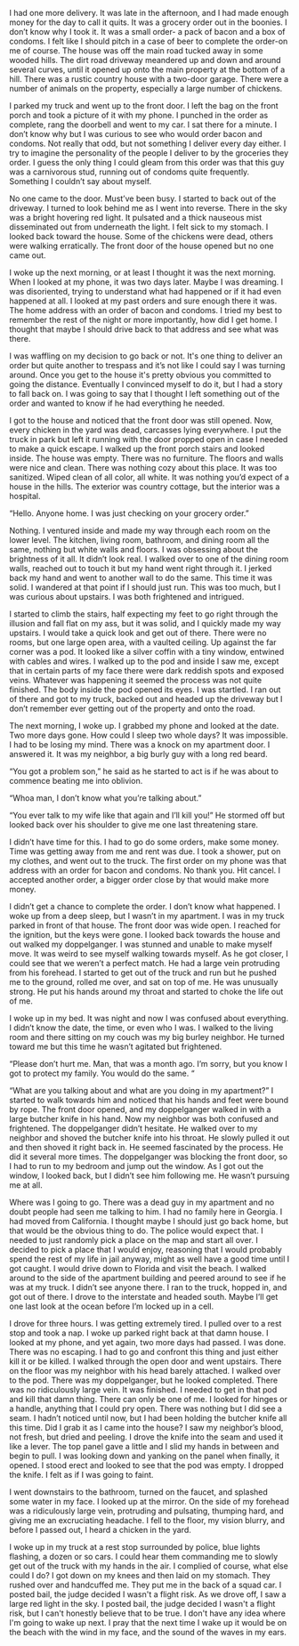 I had one more delivery. It was late in the afternoon, and I had made enough money for the day to call it quits. It was a grocery order out in the boonies. I don’t know why I took it. It was a small order- a pack of bacon and a box of condoms. I felt like I should pitch in a case of beer to complete the order-on me of course. The house was off the main road tucked away in some wooded hills. The dirt road driveway meandered up and down and around several curves, until it opened up onto the main property at the bottom of a hill. There was a rustic country house with a two-door garage. There were a number of animals on the property, especially a large number of chickens.

I parked my truck and went up to the front door. I left the bag on the front porch and took a picture of it with my phone. I punched in the order as complete, rang the doorbell and went to my car.  I sat there for a minute. I don’t know why but I was curious to see who would order bacon and condoms. Not really that odd, but not something I deliver every day either. I try to imagine the personality of the people I deliver to by the groceries they order. I guess the only thing I could gleam from this order was that this guy was a carnivorous stud, running out of condoms quite frequently. Something I couldn’t say about myself.

No one came to the door. Must’ve been busy. I started to back out of the driveway. I turned to look behind me as I went into reverse. There in the sky was a bright hovering red light. It pulsated and a thick nauseous mist disseminated out from underneath the light. I felt sick to my stomach. I looked back toward the house. Some of the chickens were dead, others were walking erratically. The front door of the house opened but no one came out.

I woke up the next morning, or at least I thought it was the next morning. When I looked at my phone, it was two days later. Maybe I was dreaming. I was disoriented, trying to understand what had happened or if it had even happened at all. I looked at my past orders and sure enough there it was. The home address with an order of bacon and condoms. I tried my best to remember the rest of the night or more importantly, how did I get home. I thought that maybe I should drive back to that address and see what was there.

I was waffling on my decision to go back or not. It's one thing to deliver an order but quite another to trespass and it’s not like I could say I was turning around. Once you get to the house it's pretty obvious you committed to going the distance. Eventually I convinced myself to do it, but I had a story to fall back on. I was going to say that I thought I left something out of the order and wanted to know if he had everything he needed.

I got to the house and noticed that the front door was still opened. Now, every chicken in the yard was dead, carcasses lying everywhere. I put the truck in park but left it running with the door propped open in case I needed to make a quick escape.  I walked up the front porch stairs and looked inside. The house was empty. There was no furniture. The floors and walls were nice and clean. There was nothing cozy about this place. It was too sanitized. Wiped clean of all color, all white. It was nothing you’d expect of a house in the hills. The exterior was country cottage, but the interior was a hospital.

“Hello. Anyone home. I was just checking on your grocery order.”

Nothing. I ventured inside and made my way through each room on the lower level. The kitchen, living room, bathroom, and dining room all the same, nothing but white walls and floors. I was obsessing about the brightness of it all. It didn’t look real. I walked over to one of the dining room walls, reached out to touch it but my hand went right through it. I jerked back my hand and went to another wall to do the same. This time it was solid. I wandered at that point if I should just run. This was too much, but I was curious about upstairs. I was both frightened and intrigued.

I started to climb the stairs, half expecting my feet to go right through the illusion and fall flat on my ass, but it was solid, and I quickly made my way upstairs. I would take a quick look and get out of there. There were no rooms, but one large open area, with a vaulted ceiling. Up against the far corner was a pod. It looked like a silver coffin with a tiny window, entwined with cables and wires. I walked up to the pod and inside I saw me, except that in certain parts of my face there were dark reddish spots and exposed veins. Whatever was happening it seemed the process was not quite finished. The body inside the pod opened its eyes. I was startled. I ran out of there and got to my truck, backed out and headed up the driveway but I don’t remember ever getting out of the property and onto the road.

The next morning, I woke up. I grabbed my phone and looked at the date. Two more days gone. How could I sleep two whole days? It was impossible. I had to be losing my mind. There was a knock on my apartment door. I answered it. It was my neighbor, a big burly guy with a long red beard.

“You got a problem son,” he said as he started to act is if he was about to commence beating me into oblivion.

“Whoa man, I don’t know what you’re talking about.”

“You ever talk to my wife like that again and I’ll kill you!” He stormed off but looked back over his shoulder to give me one last threatening stare.

I didn’t have time for this. I had to go do some orders, make some money. Time was getting away from me and rent was due. I took a shower, put on my clothes, and went out to the truck. The first order on my phone was that address with an order for bacon and condoms. No thank you. Hit cancel. I accepted another order, a bigger order close by that would make more money.

I didn’t get a chance to complete the order. I don’t know what happened. I woke up from a deep sleep, but I wasn’t in my apartment. I was in my truck parked in front of that house. The front door was wide open. I reached for the ignition, but the keys were gone. I looked back towards the house and out walked my doppelganger. I was stunned and unable to make myself move. It was weird to see myself walking towards myself. As he got closer, I could see that we weren’t a perfect match. He had a large vein protruding from his forehead. I started to get out of the truck and run but he pushed me to the ground, rolled me over, and sat on top of me. He was unusually strong. He put his hands around my throat and started to choke the life out of me.

I woke up in my bed. It was night and now I was confused about everything. I didn’t know the date, the time, or even who I was. I walked to the living room and there sitting on my couch was my big burley neighbor. He turned toward me but this time he wasn’t agitated but frightened.

“Please don’t hurt me. Man, that was a month ago. I’m sorry, but you know I got to protect my family. You would do the same. “

“What are you talking about and what are you doing in my apartment?” I started to walk towards him and noticed that his hands and feet were bound by rope. The front door opened, and my doppelganger walked in with a large butcher knife in his hand. Now my neighbor was both confused and frightened. The doppelganger didn’t hesitate. He walked over to my neighbor and shoved the butcher knife into his throat. He slowly pulled it out and then shoved it right back in. He seemed fascinated by the process. He did it several more times. The doppelganger was blocking the front door, so I had to run to my bedroom and jump out the window. As I got out the window, I looked back, but I didn’t see him following me. He wasn’t pursuing me at all.

Where was I going to go. There was a dead guy in my apartment and no doubt people had seen me talking to him. I had no family here in Georgia. I had moved from California. I thought maybe I should just go back home, but that would be the obvious thing to do. The police would expect that. I needed to just randomly pick a place on the map and start all over. I decided to pick a place that I would enjoy, reasoning that I would probably spend the rest of my life in jail anyway, might as well have a good time until I got caught. I would drive down to Florida and visit the beach. I walked around to the side of the apartment building and peered around to see if he was at my truck. I didn’t see anyone there. I ran to the truck, hopped in, and got out of there. I drove to the interstate and headed south. Maybe I’ll get one last look at the ocean before I’m locked up in a cell.

I drove for three hours. I was getting extremely tired. I pulled over to a rest stop and took a nap. I woke up parked right back at that damn house. I looked at my phone, and yet again, two more days had passed. I was done. There was no escaping. I had to go and confront this thing and just either kill it or be killed. I walked through the open door and went upstairs. There on the floor was my neighbor with his head barely attached. I walked over to the pod. There was my doppelganger, but he looked completed. There was no ridiculously large vein. It was finished. I needed to get in that pod and kill that damn thing. There can only be one of me. I looked for hinges or a handle, anything that I could pry open. There was nothing but I did see a seam. I hadn’t noticed until now, but I had been holding the butcher knife all this time. Did I grab it as I came into the house? I saw my neighbor’s blood, not fresh, but dried and peeling. I drove the knife into the seam and used it like a lever. The top panel gave a little and I slid my hands in between and begin to pull. I was looking down and yanking on the panel when finally, it opened. I stood erect and looked to see that the pod was empty. I dropped the knife. I felt as if I was going to faint.

I went downstairs to the bathroom, turned on the faucet, and splashed some water in my face. I looked up at the mirror. On the side of my forehead was a ridiculously large vein, protruding and pulsating, thumping hard, and giving me an excruciating headache. I fell to the floor, my vision blurry, and before I passed out, I heard a chicken in the yard.

I woke up in my truck at a rest stop surrounded by police, blue lights flashing, a dozen or so cars. I could hear them commanding me to slowly get out of the truck with my hands in the air. I complied of course, what else could I do? I got down on my knees and then laid on my stomach. They rushed over and handcuffed me. They put me in the back of a squad car. I posted bail, the judge decided I wasn't a flight risk. As we drove off, I saw a large red light in the sky. I posted bail, the judge decided I wasn't a flight risk, but I can't honestly believe that to be true. I don't have any idea where I'm going to wake up next. I pray that the next time I wake up it would be on the beach with the wind in my face, and the sound of the waves in my ears.